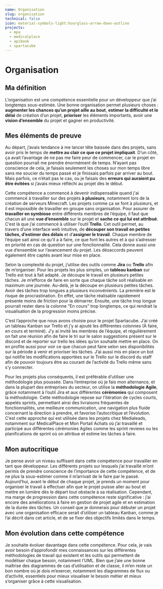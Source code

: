 ```yaml
---
name: Organisation
slug: organisation
technical: false
icon: material-symbols-light:hourglass-arrow-down-outline
projects:
  - mpa
  - medicalplace
  - apibook
  - spartacube
---
```


# Organisation

## Ma définition

L’organisation est une compétence essentielle pour un développeur que j’ai longtemps sous-estimée. Une bonne organisation permet plusieurs choses : **augmenter les chances qu’un projet aille au bout**, **estimer la difficulté et le délai** de création d’un projet, **prioriser** les éléments importants, avoir une **vision d’ensemble** du projet et gagner en productivité.

## Mes éléments de preuve

Au départ, j’avais tendance à me lancer tête baissée dans des projets, sans avoir pris le temps de **mettre au clair ce que ce projet impliquait**. D’un côté, ça avait l’avantage de ne pas me faire peur de commencer, car le projet en question pourrait me prendre énormément de temps. N’ayant pas conscience de cela, je faisais seulement les choses sur mon temps libre sans me soucier du temps passé et je finissais parfois par arriver au bout. Mais parfois, ce n’était pas le cas, ou je faisais des **erreurs qui auraient pu être évitées** si j’avais mieux réfléchi au projet dès le début.

Cette compétence a commencé à devenir indispensable quand j'ai commencé à travailler sur des projets **à plusieurs**, notamment lors de la création de serveurs Minecraft. Les projets comme ça se font à plusieurs, et il est impossible de travailler en groupe sans organisation. Pour assurer de **travailler en symbiose** entre différents membres de l’équipe, il faut que chacun ait une **vue d’ensemble** sur le projet et **sache ce qui lui est attribué**. C’est là que j’ai commencé à utiliser l’outil **Trello**. Cet outil permet, au travers d’une interface web intuitive, de **découper son travail en petites tâches, d’estimer des délais** et d’**assigner le travail**. Chaque membre de l’équipe sait ainsi ce qu’il a à faire, ce que font les autres et à qui s’adresser en priorité en cas de question sur une fonctionnalité. Cela donne aussi une vue d’ensemble sur l’avancement du projet. Les désaccords peuvent également être captés avant leur mise en place.

Selon la complexité du projet, j’utilise des outils comme **Jira** ou **Trello** afin de m’organiser. Pour les projets les plus simples, un **tableau kanban** sur Trello est tout à fait adapté. Je découpe le travail en plusieurs petites tâches. Je m’efforce de faire en sorte que chaque tâche soit réalisable en maximum une journée. Au-delà, je la découpe en plusieurs petites tâches. Avoir des tâches trop longues a plusieurs inconvénients. La première est le risque de procrastination. En effet, une tâche réalisable rapidement présente moins de friction pour la démarrer. Ensuite, une tâche trop longue pourrait rester dans la colonne “En cours” trop longtemps, ce qui rendrait la visualisation de la progression moins précise.

C’est l’approche que nous avons choisie pour le projet Spartacube. J’ai créé un tableau Kanban sur Trello et j’y ai ajouté les différentes colonnes (À faire, en cours et terminé). J’y ai invité les membres de l’équipe, et régulièrement on fait une réunion afin de faire le tri sur le salon suggestions présent sur le discord et de reporter sur trello les idées qu’on souhaite mettre en place. On en profite aussi pour voir ce que chacun peut faire selon ses disponibilités sur la période à venir et prioriser les tâches. J’ai aussi mis en place un bot qui notifie les modifications apportées sur le Trello sur le discord du staff afin de pouvoir toujours être au courant de l’activité du Trello même sans s’y connecter.

Pour les projets plus conséquents, il est préférable d’utiliser une méthodologie plus poussée. Dans l’entreprise où je fais mon alternance, et dans la plupart des entreprises du secteur, on utilise la **méthodologie Agile**, grâce notamment à l’outil Jira et aux différentes **cérémonies** qui composent la méthodologie. Cette méthodologie repose sur l’itération de cycles courts, appelés sprints, permettant ainsi des livraisons fréquentes de fonctionnalités, une meilleure communication, une navigation plus fluide concernant la direction à prendre, et favorise l’autocritique et l’évolution. C’est cette approche qui est utilisée dans les projets chez Medialeads, notamment sur MedicalPlace et Mon Portail Achats où j’ai travaillé et participé aux différentes cérémonies Agiles comme les sprint reviews ou les planifications de sprint où on attribue et estime les tâches à faire.

## Mon autocritique

Je pense avoir un niveau suffisant dans cette compétence pour travailler en tant que développeur. Les différents projets sur lesquels j’ai travaillé m’ont permis de prendre conscience de l’importance de cette compétence, et de ne plus la sous-estimer comme il m’arrivait de le faire par le passé. Aujourd’hui, avant le début de chaque projet, je prends un moment pour organiser le travail à effectuer afin que le projet puisse aller au bout et mettre en lumière dès le départ tout obstacle à sa réalisation. Cependant, ma marge de progression dans cette compétence reste significative : j’ai encore des améliorations à faire en gestion de projet agile et en estimation de la durée des tâches. Un conseil que je donnerais pour débuter un projet avec une organisation efficace serait d’utiliser un tableau Kanban, comme je l’ai décrit dans cet article, et de se fixer des objectifs limités dans le temps.

## Mon évolution dans cette compétence

Je souhaite évoluer davantage dans cette compétence. Pour cela, je vais avoir besoin d’approfondir mes connaissances sur les différentes méthodologies de travail qui existent et les outils qui permettent de modéliser chaque besoin, notamment l’UML. Bien que j’aie une bonne maîtrise des diagrammes de cas d’utilisation et de classe, il m’en reste un bon nombre où je dois m’exercer, notamment les diagrammes de flux ou d’activité, essentiels pour mieux visualiser le besoin métier et mieux s’organiser grâce à cette visualisation.
